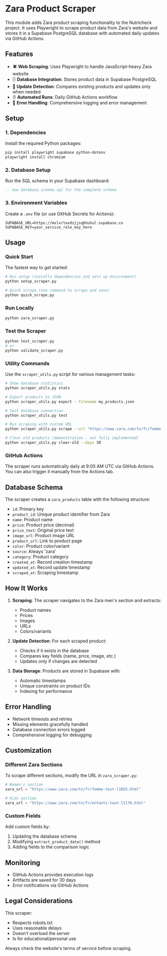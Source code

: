 # Zara Product Scraper

This module adds Zara product scraping functionality to the Nutricheck project. It uses Playwright to scrape product data from Zara's website and stores it in a Supabase PostgreSQL database with automated daily updates via GitHub Actions.

## Features

- 🕷️ **Web Scraping**: Uses Playwright to handle JavaScript-heavy Zara website
- 🗄️ **Database Integration**: Stores product data in Supabase PostgreSQL
- 🔄 **Update Detection**: Compares existing products and updates only when needed
- ⏰ **Automated Runs**: Daily GitHub Actions workflow
- 🚀 **Error Handling**: Comprehensive logging and error management

## Setup

### 1. Dependencies

Install the required Python packages:

```bash
pip install playwright supabase python-dotenv
playwright install chromium
```

### 2. Database Setup

Run the SQL schema in your Supabase dashboard:

```sql
-- See database_schema.sql for the complete schema
```

### 3. Environment Variables

Create a `.env` file (or use GitHub Secrets for Actions):

```env
SUPABASE_URL=https://mxlxrloxdzijsqbhuhul.supabase.co
SUPABASE_KEY=your_service_role_key_here
```

## Usage

### Quick Start

The fastest way to get started:

```bash
# Run setup (installs dependencies and sets up environment)
python setup_scraper.py

# Quick scrape (one command to scrape and save)
python quick_scrape.py
```

### Run Locally

```bash
python zara_scraper.py
```

### Test the Scraper

```bash
python test_scraper.py
# or
python validate_scraper.py
```

### Utility Commands

Use the `scraper_utils.py` script for various management tasks:

```bash
# Show database statistics
python scraper_utils.py stats

# Export products to JSON
python scraper_utils.py export --filename my_products.json

# Test database connection
python scraper_utils.py test

# Run scraping with custom URL
python scraper_utils.py scrape --url "https://www.zara.com/tn/fr/femme-tout-l1055.html"

# Clear old products (demonstration - not fully implemented)
python scraper_utils.py clear-old --days 30
```

### GitHub Actions

The scraper runs automatically daily at 9:00 AM UTC via GitHub Actions. You can also trigger it manually from the Actions tab.

## Database Schema

The scraper creates a `zara_products` table with the following structure:

- `id`: Primary key
- `product_id`: Unique product identifier from Zara
- `name`: Product name
- `price`: Product price (decimal)
- `price_text`: Original price text
- `image_url`: Product image URL
- `product_url`: Link to product page
- `color`: Product color/variant
- `source`: Always 'zara'
- `category`: Product category
- `created_at`: Record creation timestamp
- `updated_at`: Record update timestamp
- `scraped_at`: Scraping timestamp

## How It Works

1. **Scraping**: The scraper navigates to the Zara men's section and extracts:
   - Product names
   - Prices
   - Images
   - URLs
   - Colors/variants

2. **Update Detection**: For each scraped product:
   - Checks if it exists in the database
   - Compares key fields (name, price, image, etc.)
   - Updates only if changes are detected

3. **Data Storage**: Products are stored in Supabase with:
   - Automatic timestamps
   - Unique constraints on product IDs
   - Indexing for performance

## Error Handling

- Network timeouts and retries
- Missing elements gracefully handled
- Database connection errors logged
- Comprehensive logging for debugging

## Customization

### Different Zara Sections

To scrape different sections, modify the URL in `zara_scraper.py`:

```python
# Women's section
zara_url = "https://www.zara.com/tn/fr/femme-tout-l1055.html"

# Kids section  
zara_url = "https://www.zara.com/tn/fr/enfants-tout-l1176.html"
```

### Custom Fields

Add custom fields by:
1. Updating the database schema
2. Modifying `extract_product_data()` method
3. Adding fields to the comparison logic

## Monitoring

- GitHub Actions provides execution logs
- Artifacts are saved for 30 days
- Error notifications via GitHub Actions

## Legal Considerations

This scraper:
- Respects robots.txt
- Uses reasonable delays
- Doesn't overload the server
- Is for educational/personal use

Always check the website's terms of service before scraping.